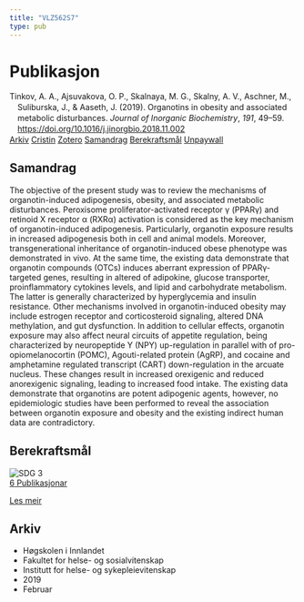 ```yaml
---
title: "VLZ562S7"
type: pub
---
```

<h1>Publikasjon</h1>
<article id="csl-bib-container-VLZ562S7" class="csl-bib-container">
  <div class="csl-bib-body" style="line-height: 1.35; padding-left: 1em; text-indent:-1em;">
  <div class="csl-entry">Tinkov, A. A., Ajsuvakova, O. P., Skalnaya, M. G., Skalny, A. V., Aschner, M., Suliburska, J., &amp; Aaseth, J. (2019). Organotins in obesity and associated metabolic disturbances. <i>Journal of Inorganic Biochemistry</i>, <i>191</i>, 49&#x2013;59. <a href="https://doi.org/10.1016/j.jinorgbio.2018.11.002">https://doi.org/10.1016/j.jinorgbio.2018.11.002</a></div>
</div>
  <div class="csl-bib-buttons">
    <a href="#taxonomy-article-VLZ562S7" class="csl-bib-button">Arkiv</a>
    <a href="https://app.cristin.no/results/show.jsf?id=1677106" alt="Cristin URL" class="csl-bib-button">Cristin</a>
    <a href="http://zotero.org/groups/5402882/items/VLZ562S7" alt="Zotero URL" class="csl-bib-button">Zotero</a>
    <a href="#abstract-article-VLZ562S7" class="csl-bib-button">Samandrag</a>
    <a href="#sdg-article-VLZ562S7" class="csl-bib-button">Berekraftsmål</a>
    <a href="https://doi.org/10.1016/j.jinorgbio.2018.11.002" class="csl-bib-button">Unpaywall</a>
  </div>
  <div id="csl-bib-meta-container-VLZ562S7"></div>
</article>
<div id="csl-bib-meta-VLZ562S7" class="csl-bib-meta">
  <article id="abstract-article-VLZ562S7" class="abstract-article">
    <h1>Samandrag</h1>
    The objective of the present study was to review the mechanisms of organotin-induced adipogenesis, obesity, and associated metabolic disturbances. Peroxisome proliferator-activated receptor γ (PPARγ) and retinoid X receptor α (RXRα) activation is considered as the key mechanism of organotin-induced adipogenesis. Particularly, organotin exposure results in increased adipogenesis both in cell and animal models. Moreover, transgenerational inheritance of organotin-induced obese phenotype was demonstrated in vivo. At the same time, the existing data demonstrate that organotin compounds (OTCs) induces aberrant expression of PPARγ-targeted genes, resulting in altered of adipokine, glucose transporter, proinflammatory cytokines levels, and lipid and carbohydrate metabolism. The latter is generally characterized by hyperglycemia and insulin resistance. Other mechanisms involved in organotin-induced obesity may include estrogen receptor and corticosteroid signaling, altered DNA methylation, and gut dysfunction. In addition to cellular effects, organotin exposure may also affect neural circuits of appetite regulation, being characterized by neuropeptide Y (NPY) up-regulation in parallel with of pro-opiomelanocortin (POMC), Agouti-related protein (AgRP), and cocaine and amphetamine regulated transcript (CART) down-regulation in the arcuate nucleus. These changes result in increased orexigenic and reduced anorexigenic signaling, leading to increased food intake. The existing data demonstrate that organotins are potent adipogenic agents, however, no epidemiologic studies have been performed to reveal the association between organotin exposure and obesity and the existing indirect human data are contradictory.
  </article>
  <article id="sdg-article-VLZ562S7" class="sdg-article">
    <h1>Berekraftsmål</h1>
    <div class="sdg-container"><div id="sdg3" class="sdg"> <img src="{{< params subfolder >}}images/sdg/sdg03_no.png" class="image" alt="SDG 3"> <div class="sdg-overlay"> <a href="{{< params subfolder >}}no/archive/?sdg=3#archive" class="sdg-publication-count"><span>6</span> Publikasjonar</a> <p><a href="NA" class="sdg-read-more">Les meir</a></p> </div> </div></div>
  </article>
  <article id="taxonomy-article-VLZ562S7" class="taxonomy-article">
    <h1>Arkiv</h1>
    <ul>
      <li>Høgskolen i Innlandet</li>
      <li>Fakultet for helse- og sosialvitenskap</li>
      <li>Institutt for helse- og sykepleievitenskap</li>
      <li>2019</li>
      <li>Februar</li>
    </ul>
  </article>
</div>
